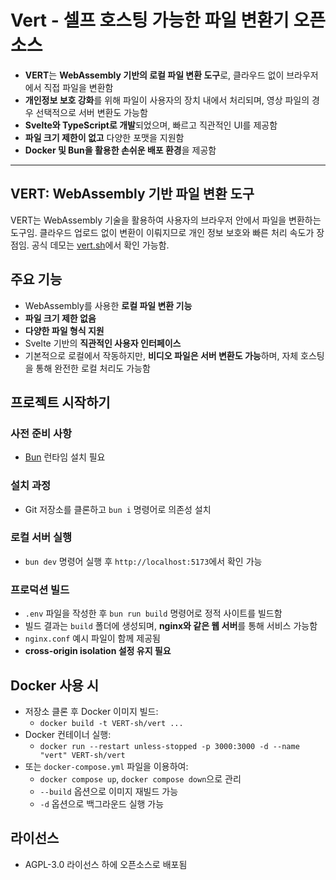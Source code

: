 # Vert - 셀프 호스팅 가능한 파일 변환기 오픈소스 


* **VERT**는 **WebAssembly 기반의 로컬 파일 변환 도구**로, 클라우드 없이 브라우저에서 직접 파일을 변환함
* **개인정보 보호 강화**를 위해 파일이 사용자의 장치 내에서 처리되며, 영상 파일의 경우 선택적으로 서버 변환도 가능함
* **Svelte와 TypeScript로 개발**되었으며, 빠르고 직관적인 UI를 제공함
* **파일 크기 제한이 없고** 다양한 포맷을 지원함
* **Docker 및 Bun을 활용한 손쉬운 배포 환경**을 제공함

---

VERT: WebAssembly 기반 파일 변환 도구
-----------------------------

VERT는 WebAssembly 기술을 활용하여 사용자의 브라우저 안에서 파일을 변환하는 도구임. 클라우드 업로드 없이 변환이 이뤄지므로 개인 정보 보호와 빠른 처리 속도가 장점임. 공식 데모는 [vert.sh](https://vert.sh)에서 확인 가능함.

주요 기능
-----

* WebAssembly를 사용한 **로컬 파일 변환 기능**
* **파일 크기 제한 없음**
* **다양한 파일 형식 지원**
* Svelte 기반의 **직관적인 사용자 인터페이스**
* 기본적으로 로컬에서 작동하지만, **비디오 파일은 서버 변환도 가능**하며, 자체 호스팅을 통해 완전한 로컬 처리도 가능함

프로젝트 시작하기
---------

### 사전 준비 사항

* [Bun](https://bun.sh/) 런타임 설치 필요

### 설치 과정

* Git 저장소를 클론하고 `bun i` 명령어로 의존성 설치

### 로컬 서버 실행

* `bun dev` 명령어 실행 후 `http://localhost:5173`에서 확인 가능

### 프로덕션 빌드

* `.env` 파일을 작성한 후 `bun run build` 명령어로 정적 사이트를 빌드함
* 빌드 결과는 `build` 폴더에 생성되며, **nginx와 같은 웹 서버**를 통해 서비스 가능함
* `nginx.conf` 예시 파일이 함께 제공됨
* **cross-origin isolation 설정 유지 필요**

Docker 사용 시
-----------

* 저장소 클론 후 Docker 이미지 빌드:
  + `docker build -t VERT-sh/vert ...`
* Docker 컨테이너 실행:
  + `docker run --restart unless-stopped -p 3000:3000 -d --name "vert" VERT-sh/vert`
* 또는 `docker-compose.yml` 파일을 이용하여:
  + `docker compose up`, `docker compose down`으로 관리
  + `--build` 옵션으로 이미지 재빌드 가능
  + `-d` 옵션으로 백그라운드 실행 가능

라이선스
----

* AGPL-3.0 라이선스 하에 오픈소스로 배포됨
